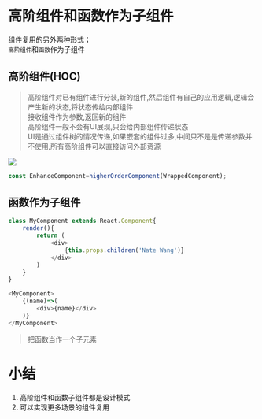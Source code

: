 # 高阶组件和函数作为子组件
组件复用的另外两种形式；<br>
`高阶组件`和`函数`作为子组件

## 高阶组件(HOC)


> 高阶组件对已有组件进行分装,新的组件,然后组件有自己的应用逻辑,逻辑会产生新的状态,将状态传给内部组件<br>
接收组件作为参数,返回新的组件<br>
高阶组件一般不会有UI展现,只会给内部组件传递状态<br>
UI是通过组件树的情况传递,如果嵌套的组件过多,中间只不是是传递参数并不使用,所有高阶组件可以直接访问外部资源

![](http://ww1.sinaimg.cn/large/006rAlqhly1g0n54xronhj30ck0913ys.jpg)

```js
const EnhanceComponent=higherOrderComponent(WrappedComponent);
```

## 函数作为子组件

```js
class MyComponent extends React.Component{
    render(){
        return (
            <div>
                {this.props.children('Nate Wang')}
            </div>
        )
    }
}

<MyComponent>
    {(name)=>(
        <div>{name}</div>
    )}
</MyComponent>
```
> 把函数当作一个子元素


# 小结
1. 高阶组件和函数子组件都是设计模式
2. 可以实现更多场景的组件复用
